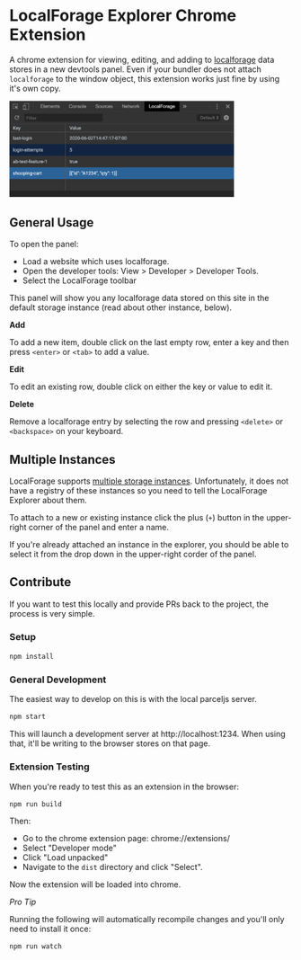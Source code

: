 # LocalForage Explorer Chrome Extension
A chrome extension for viewing, editing, and adding to [localforage](https://github.com/localForage/localForage) data stores in a new devtools panel. Even if your bundler does not attach `localforage` to the window object, this extension works just fine by using it's own copy.

<img src="./screenshot.png" alt="Screenshot" width="400" />

## General Usage

To open the panel:

* Load a website which uses localforage.
* Open the developer tools: View > Developer > Developer Tools.
* Select the LocalForage toolbar

This panel will show you any localforage data stored on this site in the default storage instance (read about other instance, below).

**Add**

To add a new item, double click on the last empty row, enter a key and then press `<enter>` or `<tab>` to add a value.

**Edit**

To edit an existing row, double click on either the key or value to edit it.

**Delete**

Remove a localforage entry by selecting the row and pressing `<delete>` or `<backspace>` on your keyboard.

## Multiple Instances
LocalForage supports [multiple storage instances](https://localforage.github.io/localForage/#multiple-instances). Unfortunately, it does not have a registry of these instances so you need to tell the LocalForage Explorer about them.

To attach to a new or existing instance click the plus (`+`) button in the upper-right corner of the panel and enter a name.

If you're already attached an instance in the explorer, you should be able to select it from the drop down in the upper-right corder of the panel.

## Contribute

If you want to test this locally and provide PRs back to the project, the process is very simple.

### Setup

```bash
npm install
```

### General Development

The easiest way to develop on this is with the local parceljs server.

```bash
npm start
```

This will launch a development server at http://localhost:1234. When using that, it'll be writing to the browser stores on that page.

### Extension Testing

When you're ready to test this as an extension in the browser:

```bash
npm run build
```

Then:
* Go to the chrome extension page: chrome://extensions/
* Select "Developer mode"
* Click "Load unpacked"
* Navigate to the `dist` directory and click "Select".

Now the extension will be loaded into chrome.

*Pro Tip*

Running the following will automatically recompile changes and you'll only need to install it once:

```bash
npm run watch
```
